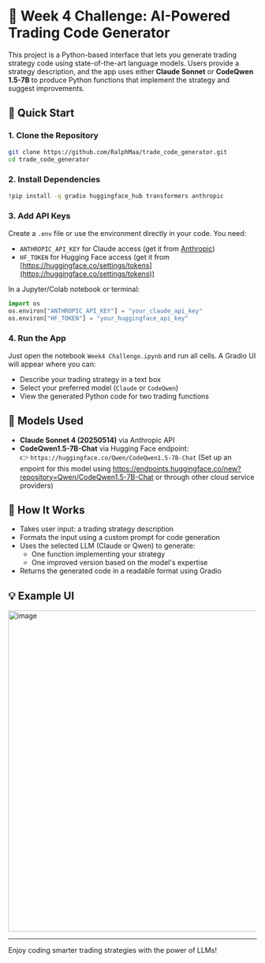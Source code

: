 # 🧠 Week 4 Challenge: AI-Powered Trading Code Generator

This project is a Python-based interface that lets you generate trading strategy code using state-of-the-art language models. Users provide a strategy description, and the app uses either **Claude Sonnet** or **CodeQwen 1.5-7B** to produce Python functions that implement the strategy and suggest improvements.

## 🚀 Quick Start

### 1. Clone the Repository

```bash
git clone https://github.com/RalphMaa/trade_code_generator.git
cd trade_code_generator
```

### 2. Install Dependencies

```bash
!pip install -q gradio huggingface_hub transformers anthropic
```

### 3. Add API Keys

Create a `.env` file or use the environment directly in your code. You need:

- `ANTHROPIC_API_KEY` for Claude access (get it from [Anthropic](https://www.anthropic.com))
- `HF_TOKEN` for Hugging Face access (get it from [https://huggingface.co/settings/tokens](https://huggingface.co/settings/tokens))

In a Jupyter/Colab notebook or terminal:

```python
import os
os.environ["ANTHROPIC_API_KEY"] = "your_claude_api_key"
os.environ["HF_TOKEN"] = "your_huggingface_api_key"
```

### 4. Run the App

Just open the notebook `Week4 Challenge.ipynb` and run all cells. A Gradio UI will appear where you can:

- Describe your trading strategy in a text box
- Select your preferred model (`Claude` or `CodeQwen`)
- View the generated Python code for two trading functions

## 🤖 Models Used

- **Claude Sonnet 4 (20250514)** via Anthropic API
- **CodeQwen1.5-7B-Chat** via Hugging Face endpoint:  
  👉 `https://huggingface.co/Qwen/CodeQwen1.5-7B-Chat`
(Set up an enpoint for this model using https://endpoints.huggingface.co/new?repository=Qwen/CodeQwen1.5-7B-Chat or through other cloud service providers)
  
## 🧩 How It Works

- Takes user input: a trading strategy description
- Formats the input using a custom prompt for code generation
- Uses the selected LLM (Claude or Qwen) to generate:
  - One function implementing your strategy
  - One improved version based on the model's expertise
- Returns the generated code in a readable format using Gradio

## 💡 Example UI

<img width="1903" height="651" alt="image" src="https://github.com/user-attachments/assets/dda10985-5adb-4a82-8c22-445d0ff85082" />

---

Enjoy coding smarter trading strategies with the power of LLMs!
